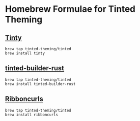 # Homebrew Formulae for Tinted Theming

## [Tinty]

```shell
brew tap tinted-theming/tinted
brew install tinty
```

## [tinted-builder-rust]

```shell
brew tap tinted-theming/tinted
brew install tinted-builder-rust
```

## [Ribboncurls]

```shell
brew tap tinted-theming/tinted
brew install ribboncurls
```

[Tinty]: https://github.com/tinted-theming/tinty
[tinted-builder-rust]: https://github.com/tinted-theming/tinted-builder-rust
[Ribboncurls]: https://github.com/tinted-theming/ribboncurls
